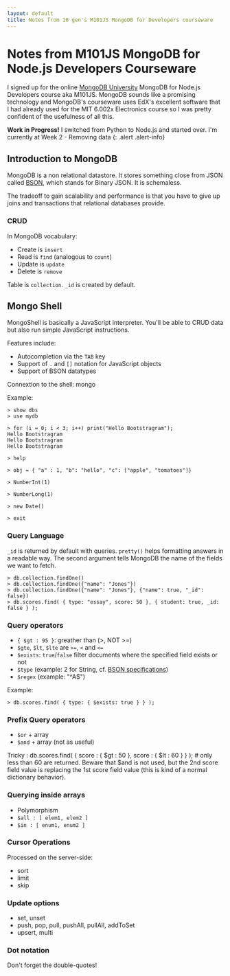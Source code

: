 ```yaml
---
layout: default
title: Notes from 10 gen's M101JS MongoDB for Developers courseware
---
```


# Notes from M101JS MongoDB for Node.js Developers Courseware

I signed up for the online [MongoDB University](https://education.mongodb.com/) MongoDB for Node.js Developers course aka M101JS. MongoDB sounds like a promising technology and MongoDB's courseware uses EdX's excellent software that I had already used for the MIT 6.002x Electronics course so I was pretty confident of the usefulness of all this.  


**Work in Progress!** I switched from Python to Node.js and started over. I'm currently at Week 2 - Removing data
{: .alert .alert-info}


## Introduction to MongoDB

MongoDB is a non relational datastore. It stores something close from JSON called [BSON](http://bsonspec.org), which stands for Binary JSON. It is schemaless.

The tradeoff to gain scalability and performance is that you have to give up joins and transactions that relational databases provide.


### CRUD

In MongoDB vocabulary:

- Create is `insert`
- Read is `find` (analogous to `count`)
- Update is `update`
- Delete is `remove`

Table is `collection`. `_id` is created by default.


## Mongo Shell

MongoShell is basically a JavaScript interpreter. You'll be able to CRUD data but also run simple JavaScript instructions.

Features include:

- Autocompletion via the `TAB` key
- Support of `.` and `[]` notation for JavaScript objects
- Support of BSON datatypes

Connextion to the shell: mongo

Example:

    > show dbs
    > use mydb
    
    > for (i = 0; i < 3; i++) print("Hello Bootstragram");
    Hello Bootstragram
    Hello Bootstragram
    Hello Bootstragram
    
    > help
    
    > obj = { "a" : 1, "b": "hello", "c": ["apple", "tomatoes"]}
    
    > NumberInt(1)

    > NumberLong(1)

    > new Date()

    > exit


### Query Language

`_id` is returned by default with queries.
`pretty()` helps formatting answers in a readable way.
The second argument tells MongoDB the name of the fields we want to fetch.

    > db.collection.findOne()
    > db.collection.findOne({"name": "Jones"})
    > db.collection.findOne({"name": "Jones"}, {"name": true, "_id": false})
    > db.scores.find( { type: "essay", score: 50 }, { student: true, _id: false } );


### Query operators

- `{ $gt : 95 }`: greather than (\>, NOT \>=)
- `$gte`, `$lt`, `$lte` are `>=`, `<` and `<=`
- `$exists`: `true`/`false` filter documents where the specified field exists or not
- `$type` (example: 2 for String, cf. [BSON specifications][BSON])
- `$regex` (example: "^A$")

Example:

    > db.scores.find( { type: { $exists: true } } );


### Prefix Query operators

- `$or` + array 
- `$and` + array (not as useful)

Tricky : db.scores.find( { score : { $gt : 50 }, score : { $lt : 60 } } ); # only less than 60 are returned. Beware that $and is not used, but the 2nd score field value is replacing the 1st score field value (this is kind of a normal dictionary behavior).


### Querying inside arrays

- Polymorphism
- `$all : [ elem1, elem2 ]`
- `$in : [ enum1, enum2 ]` 

### Cursor Operations

Processed on the server-side:

- sort
- limit
- skip

### Update options

- set, unset
- push, pop, pull, pushAll, pullAll, addToSet
- upsert, multi

### Dot notation

Don't forget the double-quotes!


[BSON]: http://bsonspec.org